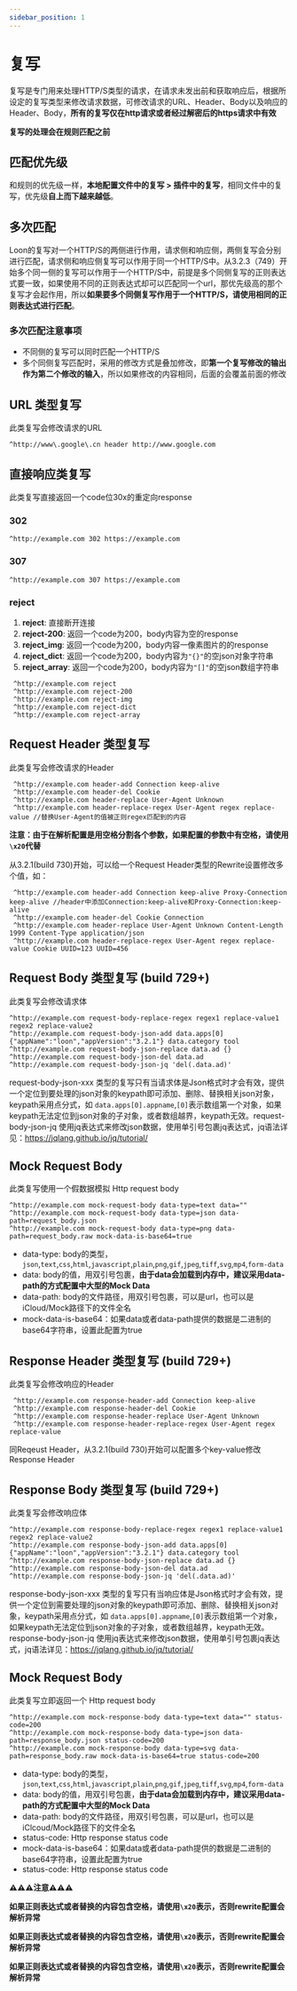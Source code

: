 ```yaml
---
sidebar_position: 1
---
```


# 复写
复写是专门用来处理HTTP/S类型的请求，在请求未发出前和获取响应后，根据所设定的复写类型来修改请求数据，可修改请求的URL、Header、Body以及响应的Header、Body，**所有的复写仅在http请求或者经过解密后的https请求中有效**

**复写的处理会在规则匹配之前**

## 匹配优先级
和规则的优先级一样，**本地配置文件中的复写 > 插件中的复写**，相同文件中的复写，优先级**自上而下越来越低**。

## 多次匹配
Loon的复写对一个HTTP/S的两侧进行作用，请求侧和响应侧，两侧复写会分别进行匹配，请求侧和响应侧复写可以作用于同一个HTTP/S中。从3.2.3（749）开始多个同一侧的复写可以作用于一个HTTP/S中，前提是多个同侧复写的正则表达式要一致，如果使用不同的正则表达式却可以匹配同一个url，那优先级高的那个复写才会起作用，所以**如果要多个同侧复写作用于一个HTTP/S，请使用相同的正则表达式进行匹配**。

### 多次匹配注意事项
- 不同侧的复写可以同时匹配一个HTTP/S
- 多个同侧复写匹配时，采用的修改方式是叠加修改，即**第一个复写修改的输出作为第二个修改的输入**，所以如果修改的内容相同，后面的会覆盖前面的修改

## URL 类型复写
此类复写会修改请求的URL
```
^http://www\.google\.cn header http://www.google.com
```
## 直接响应类复写
此类复写直接返回一个code位30x的重定向response
### 302
```
^http://example.com 302 https://example.com
```

### 307
```
^http://example.com 307 https://example.com
```

### reject
1. **reject**: 直接断开连接
2. **reject-200**: 返回一个code为200，body内容为空的response
3. **reject_img**: 返回一个code为200，body内容一像素图片的的response
4. **reject_dict**: 返回一个code为200，body内容为`"{}"`的空json对象字符串
5. **reject_array**: 返回一个code为200，body内容为`"[]"`的空json数组字符串
```
 ^http://example.com reject
 ^http://example.com reject-200
 ^http://example.com reject-img
 ^http://example.com reject-dict
 ^http://example.com reject-array
```

## Request Header 类型复写
此类复写会修改请求的Header
```
 ^http://example.com header-add Connection keep-alive
 ^http://example.com header-del Cookie
 ^http://example.com header-replace User-Agent Unknown
 ^http://example.com header-replace-regex User-Agent regex replace-value //替换User-Agent的值被正则regex匹配到的内容
```

**注意：由于在解析配置是用空格分割各个参数，如果配置的参数中有空格，请使用`\x20`代替**

从3.2.1(build 730)开始，可以给一个Request Header类型的Rewrite设置修改多个值，如：
```
 ^http://example.com header-add Connection keep-alive Proxy-Connection keep-alive //header中添加Connection:keep-alive和Proxy-Connection:keep-alive
 ^http://example.com header-del Cookie Connection
 ^http://example.com header-replace User-Agent Unknown Content-Length 1999 Content-Type application/json
 ^http://example.com header-replace-regex User-Agent regex replace-value Cookie UUID=123 UUID=456
```

## Request Body 类型复写 (build 729+)
此类复写会修改请求体
```
^http://example.com request-body-replace-regex regex1 replace-value1 regex2 replace-value2
^http://example.com request-body-json-add data.apps[0] {"appName":"loon","appVersion":"3.2.1"} data.category tool
^http://example.com request-body-json-replace data.ad {}
^http://example.com request-body-json-del data.ad
^http://example.com request-body-json-jq 'del(.data.ad)'
```
request-body-json-xxx 类型的复写只有当请求体是Json格式时才会有效，提供一个定位到要处理的json对象的keypath即可添加、删除、替换相关json对象，keypath采用点分式，如 `data.apps[0].appname`,`[0]`表示数组第一个对象，如果keypath无法定位到json对象的子对象，或者数组越界，keypath无效。request-body-json-jq 使用jq表达式来修改json数据，使用单引号包裹jq表达式，jq语法详见：https://jqlang.github.io/jq/tutorial/

## Mock Request Body
此类复写使用一个假数据模拟 Http request body
```
^http://example.com mock-request-body data-type=text data="" 
^http://example.com mock-request-body data-type=json data-path=request_body.json
^http://example.com mock-request-body data-type=png data-path=request_body.raw mock-data-is-base64=true
```
- data-type: body的类型，`json`,`text`,`css`,`html`,`javascript`,`plain`,`png`,`gif`,`jpeg`,`tiff`,`svg`,`mp4`,`form-data`
- data: body的值，用双引号包裹，**由于data会加载到内存中，建议采用data-path的方式配置中大型的Mock Data**
- data-path: body的文件路径，用双引号包裹，可以是url，也可以是iCloud/Mock路径下的文件全名
- mock-data-is-base64：如果data或者data-path提供的数据是二进制的base64字符串，设置此配置为true

## Response Header 类型复写 (build 729+)
此类复写会修改响应的Header
```
 ^http://example.com response-header-add Connection keep-alive
 ^http://example.com response-header-del Cookie
 ^http://example.com response-header-replace User-Agent Unknown
 ^http://example.com response-header-replace-regex User-Agent regex replace-value
```
同Reqeust Header，从3.2.1(build 730)开始可以配置多个key-value修改Response Header

## Response Body 类型复写 (build 729+)
此类复写会修改响应体
```
^http://example.com response-body-replace-regex regex1 replace-value1 regex2 replace-value2
^http://example.com response-body-json-add data.apps[0] {"appName":"loon","appVersion":"3.2.1"} data.category tool
^http://example.com response-body-json-replace data.ad {}
^http://example.com response-body-json-del data.ad
^http://example.com response-body-json-jq 'del(.data.ad)'
```
response-body-json-xxx 类型的复写只有当响应体是Json格式时才会有效，提供一个定位到需要处理的json对象的keypath即可添加、删除、替换相关json对象，keypath采用点分式，如 `data.apps[0].appname`,`[0]`表示数组第一个对象，如果keypath无法定位到json对象的子对象，或者数组越界，keypath无效。response-body-json-jq 使用jq表达式来修改json数据，使用单引号包裹jq表达式，jq语法详见：https://jqlang.github.io/jq/tutorial/

## Mock Request Body
此类复写立即返回一个 Http request body
```
^http://example.com mock-response-body data-type=text data="" status-code=200
^http://example.com mock-response-body data-type=json data-path=response_body.json status-code=200
^http://example.com mock-response-body data-type=svg data-path=response_body.raw mock-data-is-base64=true status-code=200
```

- data-type: body的类型，`json`,`text`,`css`,`html`,`javascript`,`plain`,`png`,`gif`,`jpeg`,`tiff`,`svg`,`mp4`,`form-data`
- data: body的值，用双引号包裹，**由于data会加载到内存中，建议采用data-path的方式配置中大型的Mock Data**
- data-path: body的文件路径，用双引号包裹，可以是url，也可以是iClcoud/Mock路径下的文件全名
- status-code: Http response status code
- mock-data-is-base64：如果data或者data-path提供的数据是二进制的base64字符串，设置此配置为true
- status-code: Http response status code

**⚠️⚠️⚠️注意⚠️⚠️⚠️**

**如果正则表达式或者替换的内容包含空格，请使用`\x20`表示，否则rewrite配置会解析异常**

**如果正则表达式或者替换的内容包含空格，请使用`\x20`表示，否则rewrite配置会解析异常**

**如果正则表达式或者替换的内容包含空格，请使用`\x20`表示，否则rewrite配置会解析异常**

